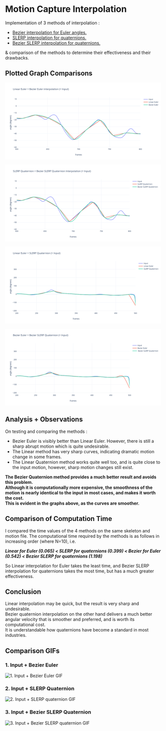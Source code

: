 # Motion Capture Interpolation

Implementation of 3 methods of interpolation :
* [Bezier interpolation for Euler angles.](#-1.-input-+-bezier-euler)
* [SLERP interpolation for quaternions.](#2.-input-+-slerp-quaternion)
* [Bezier SLERP interpolation for quaternions.](#3.-input-+-bezier-slerp-quaternion)

& comparison of the methods to determine their effectiveness and their drawbacks.



## Plotted Graph Comparisons

![Linear vs Bezier Euler Graph](/results/graphs/Linear%20Euler%20+%20Bezier%20Euler%20interpolation%20(+%20Input)%20-%20Graph%201.png)

![SLERP vs Bezier SLERP Quaternion Graph](/results/graphs/SLERP%20Quaternion%20+%20Bezier%20SLERP%20Quaternion%20Interpolation%20(+%20Input)%20-%20Graph%202.png)

![Linear Euler vs SLERP Quaternion Graph](/results/graphs/Linear%20Euler%20+%20SLERP%20Quaternion%20(+%20Input)%20-%20Graph%203.png)

![Bezier Euler vs Bezier SLERP Quaternion Graph](/results/graphs/Bezier%20Euler%20+%20Bezier%20SLERP%20Quaternion%20(+%20Input)%20-%20Graph%204.png)


## Analysis + Observations

On testing and comparing the methods :
* Bezier Euler is visibly better than Linear Euler. However, there is still a sharp abrupt motion which is quite undesirable.
* The Linear method has very sharp curves, indicating dramatic motion change in some frames.
* The Linear Quaternion method works quite well too, and is quite close to the input motion, however, sharp motion changes still exist.

**The Bezier Quaternion method provides a much better result and avoids this problem.\
Although it is computationally more expensive, the smoothness of the motion is nearly identical to the input in most cases, and makes it worth the cost.\
This is evident in the graphs above, as the curves are smoother.**

## Comparison of Computation Time

I compared the time values of the 4 methods on the same skeleton and motion file. The computational time required by the methods is as follows in increasing order (where N=10), i.e.

**_Linear for Euler (0.065) < SLERP for quaternions (0.399) < Bezier for Euler (0.542) < Bezier SLERP for quaternions (1.198)_**

So Linear interpolation for Euler takes the least time, and Bezier SLERP interpolation for quaternions takes the most time, but has a much greater effectiveness.

## Conclusion

Linear interpolation may be quick, but the result is very sharp and undesirable.\
Bezier quaternion interpolation on the other hand delivers a much better angular velocity that is smoother and preferred, and is worth its computational cost.\
It is understandable how quaternions have become a standard in most industries.

## Comparison GIFs

### 1. Input + Bezier Euler
![1. Input + Bezier Euler GIF](/results/1.gif)

### 2. Input + SLERP Quaternion
![2. Input + SLERP quaternion GIF](/results/2.gif)

### 3. Input + Bezier SLERP Quaternion
![3. Input + Bezier SLERP quaternion GIF](/results/3.gif)


